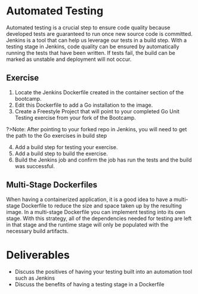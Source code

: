 # Automated Testing
Automated testing is a crucial step to ensure code quality because developed tests are guaranteed to run once new source code is committed. Jenkins is a tool that can help us leverage our tests in a build step. With a testing stage in Jenkins, code quality can be ensured by automatically running the tests that have been written. If tests fail, the build can be marked as unstable and deployment will not occur.

## Exercise
1. Locate the Jenkins Dockerfile created in the container section of the bootcamp.
2. Edit this Dockerfile to add a Go installation to the image.
3. Create a Freestyle Project that will point to your completed Go Unit Testing exercise from your fork of the Bootcamp.

?>Note: After pointing to your forked repo in Jenkins, you will need to get the path to the Go exercises in build step 

4. Add a build step for testing your exercise.
5. Add a build step to build the exercise.
6. Build the Jenkins job and confirm the job has run the tests and the build was successful.
	
## Multi-Stage Dockerfiles
When having a containerized application, it is a good idea to have a multi-stage Dockerfile to reduce the size and space taken up by the resulting image. In a multi-stage Dockerfile you can implement testing into its own stage. With this strategy, all of the dependencies needed for testing are left in that stage and the runtime stage will only be populated with the necessary build artifacts.

# Deliverables

* Discuss the positives of having your testing built into an automation tool such as Jenkins
* Discuss the benefits of having a testing stage in a Dockerfile
